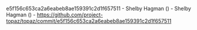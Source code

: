 e5f156c653ca2a6eabeb8ae159391c2d1f657511 - Shelby Hagman () - Shelby Hagman () - https://github.com/project-topaz/topaz/commit/e5f156c653ca2a6eabeb8ae159391c2d1f657511

